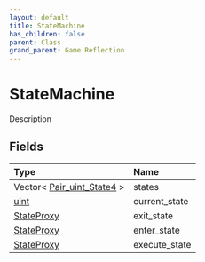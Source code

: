 ```yaml
---
layout: default
title: StateMachine
has_children: false
parent: Class
grand_parent: Game Reflection
---
```

# StateMachine
Description 

## Fields
| Type | Name |
|:-------------|:--------------|
| Vector< [Pair_uint_State4](/game-reflection/classes/pair_uint__state4.md) > | states |
| [uint](/game-reflection/components/uint.md) | current_state |
| [StateProxy](/game-reflection/classes/state_proxy.md) | exit_state |
| [StateProxy](/game-reflection/classes/state_proxy.md) | enter_state |
| [StateProxy](/game-reflection/classes/state_proxy.md) | execute_state |

